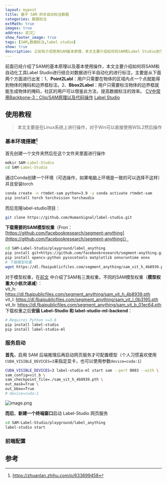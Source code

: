 ```yaml
---
layout: mypost
title: 基于 SAM 的半自动标注数据
categories: 数据标注
extMath: true
images: true
address: 武汉🏯
show_footer_image: true
tags: [SAM,数据标注,label studio]
show: true
description: 之前有介绍使用SAM基本原理，本文主要介绍如何将SAM和Label Studio进行结合半自动的对数据进行标注
---
```


前面已经介绍了SAM的基本原理以及基本使用操作，本文主要介绍如何将SAM和自动化工具Label Studio进行结合对数据进行半自动化的进行标注，主要是从下面两个方面进行出发：1、**Point2Labl**：用户只需要在物体的区域内点一个点就能得到物体的掩码和边界框标注。2、**Bbox2Label**：用户只需要标注物体的边界框就能生成物体的掩码，社区的用户可以借鉴此方法，提高数据标注的效率。
[CV中常用Backbone-3：Clip/SAM原理以及代码操作](2025-05-18-Clip-sam.md)
[Label Studio](https://github.com/HumanSignal/label-studio)
## 使用教程
> 本文主要是在Linux系统上进行操作，对于Win可以直接使用WSL2然后操作

### 基本环境搭建[^1]
首先创建一个文件夹然后在这个文件夹里面进行操作
```cmd
mdkir SAM-Label-Studio
cd SAM-Label-Studio
```
通过Conda创建一个环境（可选操作，如果电脑上环境是一致的可以选择不这样）并且安装torch
```bash
conda create -n rtmdet-sam python=3.9 -y conda activate rtmdet-sam
pip install torch torchvision torchaudio
```
而后克隆label-studio项目：
```bash
git clone https://github.com/HumanSignal/label-studio.git
```
**下载需要的SAM模型权重**（Fron：[https://github.com/facebookresearch/segment-anything](https://github.com/facebookresearch/segment-anything)）
```bash
cd SAM-Label-Studio/playground/label_anything
pip install git+https://github.com/facebookresearch/segment-anything.git
pip install opencv-python pycocotools matplotlib onnxruntime onnx
# 下载模型权重
wget https://dl.fbaipublicfiles.com/segment_anything/sam_vit_h_4b8939.pth
```
对于模型权重，在[前文](./2025-05-18-Clip-sam.md) 中介绍了SAM有三类权重，不同的SAM模型权重（**模型权重大小依次递减**）：  
vit_h: https://dl.fbaipublicfiles.com/segment_anything/sam_vit_h_4b8939.pth  
vit_l: https://dl.fbaipublicfiles.com/segment_anything/sam_vit_l_0b3195.pth  
vit_b: https://dl.fbaipublicfiles.com/segment_anything/sam_vit_b_01ec64.pth
下载权重之后**安装 Label-Studio 和 label-studio-ml-backend**：
```bash
# Requires Python >=3.8
pip install label-studio
pip install label-studio-ml
```

### 服务启动
**首先**，启用 SAM 后端推理后再启动网页服务才可配置模型（个人习惯喜欢使用 `CUDA_VISIBLE_DEVICES=3`来指定显卡，也可以使用参数`device=cuda:1`）
```bash
CUDA_VISIBLE_DEVICES=3 label-studio-ml start sam --port 8003 --with \
sam_config=vit_b \
sam_checkpoint_file=./sam_vit_h_4b8939.pth \
out_mask=True \
out_bbox=True
# device=cuda:1
```
![image.png](https://s2.loli.net/2025/05/26/wKCxTc3sGEhn8bg.png)

**而后**，**新建一个终端窗口**启动 Label-Studio 网页服务
```bash
cd SAM-Label-Studio/playground/label_anything
label-studio start
```

### 前端配置


## 参考

[^1]: https://zhuanlan.zhihu.com/p/633699458
[^2]: https://labelstud.io/tutorials/segment_anything_model